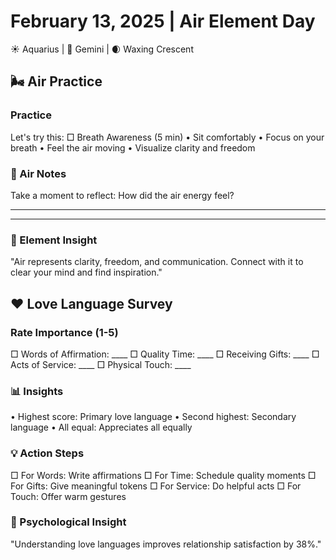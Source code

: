 # February 13, 2025 | Air Element Day
☀️ Aquarius | 🌙 Gemini | 🌒 Waxing Crescent

## 🌬️ Air Practice

### Practice
Let's try this:
□ Breath Awareness (5 min)
  • Sit comfortably
  • Focus on your breath
  • Feel the air moving
  • Visualize clarity and freedom

### 📝 Air Notes
Take a moment to reflect:
How did the air energy feel?
_______________________
_______________________

### 💫 Element Insight
"Air represents clarity, freedom, and communication. Connect with it to clear your mind and find inspiration."

## ❤️ Love Language Survey

### Rate Importance (1-5)
□ Words of Affirmation: ____
□ Quality Time: ____
□ Receiving Gifts: ____
□ Acts of Service: ____
□ Physical Touch: ____

### 📊 Insights
• Highest score: Primary love language
• Second highest: Secondary language
• All equal: Appreciates all equally

### 💡 Action Steps
□ For Words: Write affirmations
□ For Time: Schedule quality moments
□ For Gifts: Give meaningful tokens
□ For Service: Do helpful acts
□ For Touch: Offer warm gestures

### 💫 Psychological Insight
"Understanding love languages improves relationship satisfaction by 38%." 